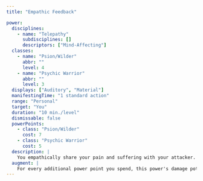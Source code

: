 ```yaml
---
title: "Empathic Feedback"

power:
  disciplines:
    - name: "Telepathy"
      subdisciplines: []
      descriptors: ["Mind-Affecting"]
  classes:
    - name: "Psion/Wilder"
      abbr: ""
      level: 4
    - name: "Psychic Warrior"
      abbr: ""
      level: 3
  displays: ["Auditory", "Material"]
  manifestingTime: "1 standard action"
  range: "Personal"
  target: "You"
  duration: "10 min./level"
  dismissable: false
  powerPoints:
    - class: "Psion/Wilder"
      cost: 7
    - class: "Psychic Warrior"
      cost: 5
  description: |
    You empathically share your pain and suffering with your attacker. Each time a creature strikes you in melee, it takes damage equal to the amount it dealt to you or 5 points, whichever is less. This damage is empathic in nature, so powers and abilities the attacker may have such as damage reduction and regeneration do not lessen or change this damage. The damage from empathic feedback has no type, so even if you took fire damage from a creature that has immunity to fire, empathic feedback will damage your attacker.
  augment: |
    For every additional power point you spend, this power's damage potential increases by 1 point.
---
```

